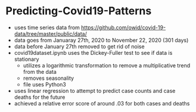 # Predicting-Covid19-Patterns
- uses time series data from https://github.com/owid/covid-19-data/tree/master/public/data/
- data goes from Januaray 27th, 2020 to November 22, 2020 (301 days)
- data before January 27th removed to get rid of noise
- covid19dataset.ipynb uses the Dickey-Fuller test to see if data is stationary
  - utilizes a logarithmic transformation to remove a multiplicative trend from the data
  - removes seasonality
  - file uses Python3
- uses linear regression to attempt to predict case counts and case deaths for the future
- achieved a relative error score of around .03 for both cases and deaths
